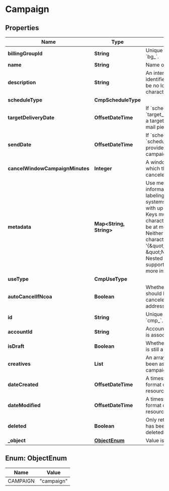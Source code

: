 

# Campaign


## Properties

Name | Type | Description | Notes
------------ | ------------- | ------------- | -------------
**billingGroupId** | **String** | Unique identifier prefixed with &#x60;bg_&#x60;. |  [optional]
**name** | **String** | Name of the campaign. | 
**description** | **String** | An internal description that identifies this resource. Must be no longer than 255 characters.  |  [optional]
**scheduleType** | **CmpScheduleType** |  | 
**targetDeliveryDate** | **OffsetDateTime** | If &#x60;schedule_type&#x60; is &#x60;target_delivery_date&#x60;, provide a targeted delivery date for mail pieces in this campaign. |  [optional]
**sendDate** | **OffsetDateTime** | If &#x60;schedule_type&#x60; is &#x60;scheduled_send_date&#x60;, provide a date to send this campaign. |  [optional]
**cancelWindowCampaignMinutes** | **Integer** | A window, in minutes, within which the campaign can be canceled. |  [optional]
**metadata** | **Map&lt;String, String&gt;** | Use metadata to store custom information for tagging and labeling back to your internal systems. Must be an object with up to 20 key-value pairs. Keys must be at most 40 characters and values must be at most 500 characters. Neither can contain the characters &#x60;\&quot;&#x60; and &#x60;\\&#x60;. i.e. &#39;{\&quot;customer_id\&quot; : \&quot;NEWYORK2015\&quot;}&#39; Nested objects are not supported.  See [Metadata](#section/Metadata) for more information. |  [optional]
**useType** | **CmpUseType** |  |  [optional]
**autoCancelIfNcoa** | **Boolean** | Whether or not a mail piece should be automatically canceled and not sent if the address is updated via NCOA. | 
**id** | **String** | Unique identifier prefixed with &#x60;cmp_&#x60;. | 
**accountId** | **String** | Account ID that this campaign is associated with. |  [optional]
**isDraft** | **Boolean** | Whether or not the campaign is still a draft. | 
**creatives** | **List** | An array of creatives that have been associated with this campaign. | 
**dateCreated** | **OffsetDateTime** | A timestamp in ISO 8601 format of the date the resource was created. | 
**dateModified** | **OffsetDateTime** | A timestamp in ISO 8601 format of the date the resource was last modified. | 
**deleted** | **Boolean** | Only returned if the resource has been successfully deleted. |  [optional]
**_object** | [**ObjectEnum**](#ObjectEnum) | Value is resource type. | 



## Enum: ObjectEnum

Name | Value
---- | -----
CAMPAIGN | &quot;campaign&quot;



